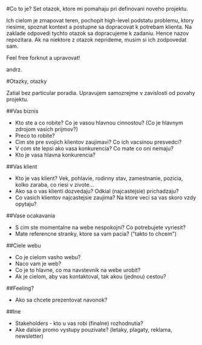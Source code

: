 #Co to je?
Set otazok, ktore mi pomahaju pri definovani noveho projektu.

Ich cielom je zmapovat teren, pochopit high-level podstatu problemu, ktory riesime, spoznat kontext a postupne sa dopracovat k potrebam klienta. Na zaklade odpovedi tychto otazok sa dopracujeme k zadaniu. Hence nazov repozitara. Ak na niektore z otazok neprideme, musim si ich zodpovedat sam.

Feel free forknut a upravovat!

andrz.

#Otazky, otazky

Zatial bez particular poradia. Upravujem samozrejme v zavislosti od povahy projektu.

##Vas biznis

* Kto ste a co robite? Co je vasou hlavnou cinnostou? (Co je hlavnym zdrojom vasich prijmov?)
* Preco to robite?
* Cim ste pre svojich klientov zaujimavi? Co ich vacsinou presvedci?
* V com ste lepsi ako vasa konkurencia? Co mate co oni nemaju?
* Kto je vasa hlavna konkurencia?

##Vas klient

* Kto je vas klient? Vek, pohlavie, rodinny stav, zamestnanie, pozicia, kolko zaraba, co riesi v zivote...
* Ako sa o vas klienti dozvedaju? Odkial (najcastejsie) prichadzaju?
* Co vasich klientov najcastejsie zaujima? Na ktore veci sa vas skoro vzdy opytaju?

##Vase ocakavania

* S cim ste momentalne na webe nespokojni? Co potrebujete vyriesit?
* Mate referencne stranky, ktore sa vam pacia? ("takto to chcem")

##Ciele webu

* Co je cielom vasho webu? 
* Naco vam je web?
* Co je to hlavne, co ma navstevnik na webe urobit?
* Ak je cielom, aby vas kontaktoval, tak akou (jednou) cestou?

##Feeling?

* Ako sa chcete prezentovat navonok?

##Ine

* Stakeholders - kto u vas robi (finalne) rozhodnutia?
* Ake dalsie promo vystupy pouzivate? (letaky, plagaty, reklama, newsletter)